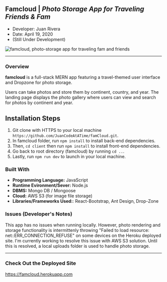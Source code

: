 ## Famcloud | *Photo Storage App for Traveling Friends & Fam*
- Developer: Juan Rivera
- Date: April 19, 2020
- (Still Under Development)


 ![famcloud, photo-storage app for traveling fam and friends](client/public/screenshot.PNG)

*****

### Overview
**famcloud** is a full-stack MERN app featuring a travel-themed user interface and Dropzone for photo storage. 

Users can take photos and store them by continent, country, and year.  The landing page displays the photo gallery where users can view and search for photos by continent and year.  

## Installation Steps
1. Git clone with HTTPS to your local machine ```https://github.com/JuanCodeAtATime/famCloud.git```.
2. In famcloud folder, run ```npm install``` to install back-end dependencies.  
3. Then,  ```cd client``` then run ```npm install``` to install front-end dependencies.  
4. Go back to root directory (famcloud) by running ``` cd .. ```.
5. Lastly, run ```npm run dev``` to launch in your local machine.


### Built With
* **Programming Language:** JavaScript 
* **Runtime Evironment/Sever:**  Node.js
* **DBMS:**  Mongo DB / Mongoose
* **Cloud:** AWS S3 (for image file storage) 
* **Libraries/Frameworks Used:**:  React-Bootstrap, Ant Design, Drop-Zone


### Issues (Developer's Notes)
This app has no issues when running locally.  However, photo rendering and storage functionality is intermittenly throwing "Failed to load resource: net::ERR_CONNECTION_REFUSE" on some devices on the Heroku deployed site.  I'm currently working to resolve this issue with AWS S3 solution.  Until this is resolved, a local uploads folder is used to handle photo storage. 

*****

### Check Out the Deployed Site
https://famcloud.herokuapp.com


